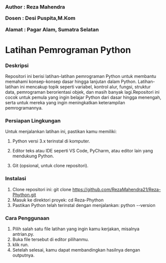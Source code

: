 <h3>
  <p>Author : Reza Mahendra</p>
  <p>Dosen : Desi Puspita,M.Kom</p>
  <p>Alamat : Pagar Alam, Sumatra Selatan</p>
</h3>

# Latihan Pemrograman Python

### Deskripsi
Repositori ini berisi latihan-latihan pemrograman Python untuk membantu memahami konsep-konsep dasar hingga lanjutan dalam Python. Latihan-latihan ini mencakup topik seperti variabel, kontrol alur, fungsi, struktur data, pemrograman berorientasi objek, dan masih banyak lagi.Repositori ini cocok untuk pemula yang ingin belajar Python dari dasar hingga menengah, serta untuk mereka yang ingin meningkatkan keterampilan pemrogramannya.

### Persiapan Lingkungan
Untuk menjalankan latihan ini, pastikan kamu memiliki:<p>
1. Python versi 3.x terinstal di komputer.<p>
2. Editor teks atau IDE seperti VS Code, PyCharm, atau editor lain yang mendukung Python.<p>
3. Git (opsional, untuk clone repositori).<p>

### Instalasi
1. Clone repositori ini: git clone https://github.com/RezaMahendra21/Reza-Phython.git
2. Masuk ke direktori proyek: cd Reza-Phython
3. Pastikan Python telah terinstal dengan menjalankan: python --version

### Cara Penggunaan
1. Pilih salah satu file latihan yang ingin kamu kerjakan, misalnya antrian.py.
2. Buka file tersebut di editor pilihanmu.
3. klik run.
4. Setelah selesai, kamu dapat membandingkan hasilnya dengan outputnya.
